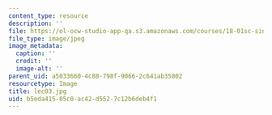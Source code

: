```yaml
---
content_type: resource
description: ''
file: https://ol-ocw-studio-app-qa.s3.amazonaws.com/courses/18-01sc-single-variable-calculus-fall-2010/b5eda41505c0ac42d5527c12b6deb4f1_lec03.jpg
file_type: image/jpeg
image_metadata:
  caption: ''
  credit: ''
  image-alt: ''
parent_uid: a5033660-4c88-798f-9066-2c641ab35802
resourcetype: Image
title: lec03.jpg
uid: b5eda415-05c0-ac42-d552-7c12b6deb4f1
---
```

